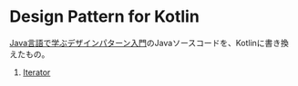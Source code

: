 # Design Pattern for Kotlin

[Java言語で学ぶデザインパターン入門](https://www.amazon.co.jp/増補改訂版Java言語で学ぶデザインパターン入門-結城-浩/dp/4797327030)のJavaソースコードを、Kotlinに書き換えたもの。

1. [Iterator](https://github.com/Kra8/kotlin-design-pattern/tree/master/1_iterator/src)

